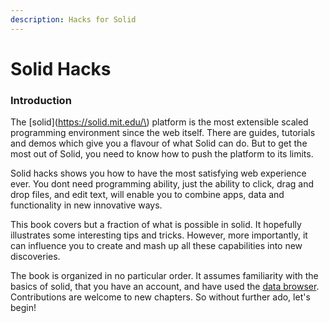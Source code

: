 ```yaml
---
description: Hacks for Solid
---
```


# Solid Hacks

### Introduction

The [solid](https://solid.mit.edu/\) platform is the most extensible scaled programming environment since the web itself. There are guides, tutorials and demos which give you a flavour of what Solid can do. But to get the most out of Solid, you need to know how to push the platform to its limits.  

Solid hacks shows you how to have the most satisfying web experience ever.  You dont need programming ability, just the ability to click, drag and drop files, and edit text, will enable you to combine apps, data and functionality in new innovative ways.

This book covers but a fraction of what is possible in solid.  It hopefully illustrates some interesting tips and tricks.  However, more importantly, it can influence you to create and mash up all these capabilities into new discoveries.

The book is organized in no particular order.  It assumes familiarity with the basics of solid, that you have an account, and have used the [data browser](https://github.com/solid/userguide).  Contributions are welcome to new chapters.  So without further ado, let's begin!

